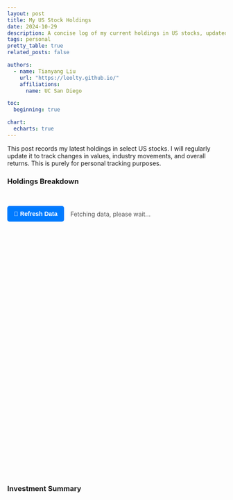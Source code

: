 ```yaml
---
layout: post
title: My US Stock Holdings
date: 2024-10-29
description: A concise log of my current holdings in US stocks, updated regularly to monitor value shifts, industry performance, and overall returns.
tags: personal
pretty_table: true
related_posts: false

authors:
  - name: Tianyang Liu
    url: "https://leolty.github.io/"
    affiliations:
      name: UC San Diego

toc:
  beginning: true

chart:
  echarts: true
---
```


This post records my latest holdings in select US stocks. I will regularly update it to track changes in values, industry movements, and overall returns. This is purely for personal tracking purposes.

### Holdings Breakdown

&nbsp;

<!-- Fetching Indicator and Refresh Button -->
<div id="fetching-container" style="display: flex; align-items: center; margin-bottom: 20px;">
  <button id="refresh-button" class="refresh-button">🔄 Refresh Data</button>
  <div id="fetching-indicator" class="fetching-indicator" style="margin-left: 15px;">
    Fetching data, please wait...
  </div>
</div>

<!-- Placeholder for the holdings table -->
<div id="holdings-table-container" style="display: none;">
  <!-- The table will be generated dynamically after data retrieval -->
</div>

<!-- Optional CSS for Positive and Negative P/L -->
<style>
/* Define CSS variables for text color based on the theme */

/* Light mode */
:root {
  --table-text-color: #000000; /* Black */
}

/* Dark mode */
[data-theme='dark'] {
  --table-text-color: #ffffff; /* White */
}

/* Apply the text color to the tables */
#holdings-table, #holdings-table th, #holdings-table td,
#summary-table, #summary-table th, #summary-table td {
  color: var(--table-text-color);
}

/* Styles for P/L (%) column */
.pl-positive {
  color: #28a745; /* Muted green */
  font-weight: bold;
}

.pl-negative {
  color: #dc3545; /* Muted red */
  font-weight: bold;
}

/* Styles for the fetching indicator and refresh button */
#fetching-container {
  display: flex;
  align-items: center;
  margin-bottom: 20px;
}

.fetching-indicator {
  font-size: 1em;
  color: #555;
}

.fetching-indicator.success {
  color: #28a745;
}

.fetching-indicator.error {
  color: #dc3545;
}

.refresh-button {
  background-color: #007bff;
  color: #fff;
  border: none;
  padding: 10px 15px;
  font-size: 1em;
  border-radius: 5px;
  cursor: pointer;
  font-weight: bold;
  display: flex;
  align-items: center;
}

.refresh-button:hover {
  background-color: #0056b3;
}

.refresh-button:disabled {
  background-color: #6c757d;
  cursor: not-allowed;
}

.refresh-button:focus {
  outline: none;
}

.refresh-button:active {
  background-color: #0056b3;
}
</style>

<!-- JavaScript Code -->
<script>
document.addEventListener("DOMContentLoaded", async function () {
  // API Key
  const apiKey = 'cshj6s1r01qu99bg0oe0cshj6s1r01qu99bg0oeg'; // Replace with your Finnhub API key

  // Stocks Data from YAML File
  var stocks = [
    {% for stock in site.data.stock_holdings.stocks %}
    {
      name: "{{ stock.name }}",
      symbol: "{{ stock.symbol }}",
      qty: {{ stock.qty }},
      cost_price: {{ stock.cost_price }}
    }{% if forloop.last == false %},{% endif %}
    {% endfor %}
  ];

  // Global variables
  var isFetching = false;
  var fetchRetryTimeout = null;
  var chartData = []; // Global variable to store chart data

  // Function to display fetching indicator
  function showFetchingIndicator(message, type = 'info') {
    const indicator = document.getElementById('fetching-indicator');
    indicator.innerText = message;
    indicator.classList.remove('success', 'error');
    if (type === 'success') {
      indicator.classList.add('success');
    } else if (type === 'error') {
      indicator.classList.add('error');
    }
    indicator.style.display = 'block';
  }

  // Function to hide fetching indicator
  function hideFetchingIndicator() {
    document.getElementById('fetching-indicator').style.display = 'none';
  }

  // Function to show error message
  function showError(message) {
    showFetchingIndicator(message, 'error');
  }

  // Function to show success message with fetch time
  function showSuccess(message) {
    showFetchingIndicator(message, 'success');
  }

  // Function to get current time in PST
  function getCurrentPSTTime() {
    const now = new Date();
    const options = {
      timeZone: 'America/Los_Angeles',
      year: 'numeric',
      month: '2-digit',
      day: '2-digit',
      hour: '2-digit',
      minute: '2-digit',
      second: '2-digit',
      hour12: false,
    };
    return new Intl.DateTimeFormat('en-US', options).format(now);
  }

  // Function to fetch current price for a given stock
  async function fetchCurrentPrice(stock) {
    const url = `https://finnhub.io/api/v1/quote?symbol=${stock.symbol}&token=${apiKey}`;
    try {
      const response = await fetch(url);
      const data = await response.json();
      if (data.c) {
        stock.curr_price = data.c;
      } else {
        console.error(`No data for symbol: ${stock.symbol}`);
        stock.curr_price = 0;
        throw new Error(`No data for symbol: ${stock.symbol}`);
      }
    } catch (error) {
      console.error(`Error fetching data for ${stock.symbol}:`, error);
      stock.curr_price = 0;
      throw error;
    }
  }

  // Function to fetch prices for all stocks
  async function fetchAllPrices(stocks) {
    const promises = stocks.map(stock => fetchCurrentPrice(stock));
    await Promise.all(promises);
  }

  // Function to calculate values
  function calculateStocks(stocks) {
    // Perform calculations
    stocks.forEach(stock => {
      stock.stock = `${stock.name}`;
      stock.curr_price = parseFloat(stock.curr_price.toFixed(2));
      stock.cost_price = parseFloat(stock.cost_price.toFixed(2));
      stock.value = parseFloat((stock.qty * stock.curr_price).toFixed(2));
      stock.cost_basis = parseFloat((stock.qty * stock.cost_price).toFixed(2));
      stock.pl_dollar = parseFloat((stock.value - stock.cost_basis).toFixed(2));
      stock.pl_percent = parseFloat(((stock.pl_dollar / stock.cost_basis) * 100).toFixed(2));
      stock.pl_class = stock.pl_percent >= 0 ? 'pl-positive' : 'pl-negative';
    });
  }

  // Function to generate the holdings table dynamically and initialize Bootstrap Table with data
  function generateHoldingsTable(stocks) {
    // Clear previous table if exists
    const container = document.getElementById('holdings-table-container');
    container.innerHTML = '';

    // Create table element
    var table = document.createElement('table');
    table.id = 'holdings-table';
    table.setAttribute('data-toggle', 'table');
    table.setAttribute('data-search', 'false');
    table.setAttribute('data-pagination', 'true');
    table.setAttribute('data-sortable', 'true');
    table.setAttribute('data-sort-name', 'pl_percent');
    table.setAttribute('data-sort-order', 'desc');

    // Append the table to the container
    container.appendChild(table);

    // Initialize the Bootstrap Table with data and columns
    $('#holdings-table').bootstrapTable({
      data: stocks,
      columns: [
        {
          field: 'stock',
          title: 'Stock',
          sortable: true
        },
        {
          field: 'qty',
          title: 'Qty',
          sortable: true
        },
        {
          field: 'curr_price',
          title: 'Curr Price ($)',
          sortable: true,
          formatter: function(value) {
            return value.toFixed(2);
          }
        },
        {
          field: 'cost_price',
          title: 'Cost Price ($)',
          sortable: true,
          formatter: function(value) {
            return value.toFixed(2);
          }
        },
        {
          field: 'value',
          title: 'Value ($)',
          sortable: true,
          formatter: function(value) {
            return value.toFixed(2);
          }
        },
        {
          field: 'cost_basis',
          title: 'Cost Basis ($)',
          sortable: true,
          formatter: function(value) {
            return value.toFixed(2);
          }
        },
        {
          field: 'pl_percent',
          title: 'P/L (%)',
          sortable: true,
          formatter: function(value, row) {
            return `<span class="${row.pl_class}">${value.toFixed(2)}%</span>`;
          }
        },
        {
          field: 'pl_dollar',
          title: 'P/L ($)',
          sortable: true,
          formatter: function(value) {
            return value.toFixed(2);
          }
        }
      ]
    });
  }

  // Function to generate the summary table dynamically and initialize Bootstrap Table with data
  function generateSummaryTable(stocks) {
    // Clear previous table if exists
    const container = document.getElementById('summary-table-container');
    container.innerHTML = '';

    // Calculate summary data
    var total_cost = stocks.reduce((sum, stock) => sum + stock.cost_basis, 0);
    var total_value = stocks.reduce((sum, stock) => sum + stock.value, 0);
    var total_profit = total_value - total_cost;
    var profit_margin = (total_profit / total_cost) * 100;

    var summaryData = [
      {
        total_cost_basis: total_cost,
        total_market_value: total_value,
        total_profit: total_profit,
        total_profit_margin: profit_margin
      }
    ];

    // Create table element
    var table = document.createElement('table');
    table.id = 'summary-table';
    table.setAttribute('data-toggle', 'table');
    table.setAttribute('data-search', 'false');
    table.setAttribute('data-pagination', 'false');
    table.setAttribute('data-sortable', 'true');

    // Append the table to the container
    container.appendChild(table);

    // Initialize the Bootstrap Table with data and columns
    $('#summary-table').bootstrapTable({
      data: summaryData,
      columns: [
        {
          field: 'total_cost_basis',
          title: 'Total Cost Basis ($)',
          sortable: true,
          formatter: function(value) {
            return value.toFixed(2);
          }
        },
        {
          field: 'total_market_value',
          title: 'Total Market Value ($)',
          sortable: true,
          formatter: function(value) {
            return value.toFixed(2);
          }
        },
        {
          field: 'total_profit',
          title: 'Total Profit ($)',
          sortable: true,
          formatter: function(value) {
            return value.toFixed(2);
          }
        },
        {
          field: 'total_profit_margin',
          title: 'Total Profit Margin (%)',
          sortable: true,
          formatter: function(value) {
            return value.toFixed(2) + '%';
          }
        }
      ]
    });
  }

  // Function to update the chart
  function updateChart(stocks) {
    // Generate portfolioData
    chartData = stocks.map(stock => ({
      name: stock.name,
      value: stock.value
    }));

    // Update the chart options
    myChart.setOption({
      series: [{
        data: chartData
      }]
    });
  }

  // Function to fetch data and update the page
  async function fetchDataAndUpdate() {
    // Prevent multiple fetches
    if (isFetching) return;

    isFetching = true;
    showFetchingIndicator('Fetching data, please wait...');

    // Disable the refresh button
    const refreshButton = document.getElementById('refresh-button');
    refreshButton.disabled = true;

    try {
      await fetchAllPrices(stocks);
      calculateStocks(stocks);
      generateHoldingsTable(stocks);
      updateChart(stocks);
      generateSummaryTable(stocks);

      // Display the table container after data is loaded
      document.getElementById('holdings-table-container').style.display = 'block';
      document.getElementById('summary-table-container').style.display = 'block';

      // Show success message with fetch time
      const fetchTime = getCurrentPSTTime();
      showSuccess(`Data fetched successfully at ${fetchTime} PST`);

    } catch (error) {
      showError('Fetching error. Retrying in 1 minute...');
      // Retry after 1 minute
      if (fetchRetryTimeout) clearTimeout(fetchRetryTimeout);
      fetchRetryTimeout = setTimeout(() => {
        fetchDataAndUpdate();
      }, 60000); // 60000ms = 1 minute
    } finally {
      isFetching = false;
      // Enable the refresh button
      refreshButton.disabled = false;
    }
  }

  // Initialize the chart (Needs to be global for updateChart function)
  var chartDom = document.getElementById('portfolioChart');
  var myChart = echarts.init(chartDom);

  // Initial chart options (will be updated later)
  function getChartOptions(isDarkMode) {
    return {
      title: {
        text: "Portfolio Breakdown by Stock Value",
        left: "center",
        top: "5%",
        textStyle: {
          fontFamily: '"EB Garamond", serif',
          fontSize: 18,
          fontWeight: 'bold',
          color: isDarkMode ? "#ffffff" : "#000000"
        }
      },
      tooltip: {
        trigger: "item",
        formatter: "{b}: ${c} ({d}%)",
        textStyle: {
          fontFamily: '"EB Garamond", serif',
          color: isDarkMode ? "#ffffff" : "#000000"
        },
        backgroundColor: isDarkMode ? "#333333" : "#ffffff",
        borderColor: isDarkMode ? "#ffffff" : "#333333"
      },
      legend: {
        orient: "vertical",
        right: "5%",
        top: "middle",
        itemGap: 10,
        textStyle: {
          fontFamily: '"EB Garamond", serif',
          fontSize: 14,
          color: isDarkMode ? "#ffffff" : "#000000"
        }
      },
      series: [
        {
          name: "Stock Value",
          type: "pie",
          radius: ["40%", "70%"],
          center: ["40%", "55%"],
          avoidLabelOverlap: true,
          itemStyle: {
            borderRadius: 10,
            borderColor: isDarkMode ? "#333333" : "#ffffff",
            borderWidth: 2
          },
          label: {
            show: true,
            formatter: "{b}: {d}%",
            fontFamily: '"EB Garamond", serif',
            fontSize: 14,
            position: 'outside',
            distanceToLabelLine: 15,
            color: isDarkMode ? "#ffffff" : "#000000"
          },
          labelLine: {
            show: true,
            lineStyle: {
              color: isDarkMode ? "#ffffff" : "#333333"
            },
            length: 20,
            length2: 15
          },
          labelLayout: function (params) {
            return {
              moveOverlap: 'shiftY'
            };
          },
          emphasis: {
            scale: true,
            scaleSize: 10
          }
          // Removed data property here to prevent overwriting existing data
        }
      ],
    };
  }

  // Set initial chart theme
  function setChartTheme() {
    const isDarkMode = document.documentElement.getAttribute('data-theme') === 'dark';
    myChart.setOption(getChartOptions(isDarkMode));
  }

  // Initial setup
  setChartTheme();

  // Listen for theme changes using MutationObserver
  const observer = new MutationObserver(setChartTheme);
  observer.observe(document.documentElement, { attributes: true, attributeFilter: ['data-theme'] });

  // Add event listener for the refresh button
  document.getElementById('refresh-button').addEventListener('click', function () {
    fetchDataAndUpdate();
  });

  // Run the fetch data function
  fetchDataAndUpdate();
});
</script>

&nbsp;

<!-- Portfolio Chart Container -->
<div id="portfolioChartContainer" style="width: 100%; overflow: auto; max-width: 900px; max-height: 500px;">
  <div id="portfolioChart" style="width: 850px; height: 500px;"></div>
</div>

&nbsp;

### Investment Summary

&nbsp;

<!-- Placeholder for the summary table -->
<div id="summary-table-container" style="display: none;">
  <!-- The summary table will be generated dynamically after data retrieval -->
</div>

